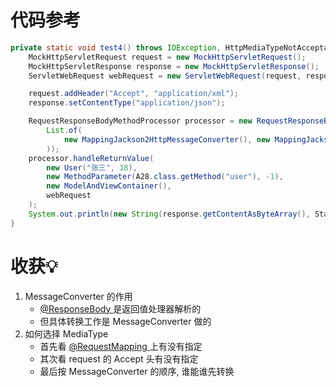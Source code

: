 # 代码参考
```java
private static void test4() throws IOException, HttpMediaTypeNotAcceptableException, NoSuchMethodException {
    MockHttpServletRequest request = new MockHttpServletRequest();
    MockHttpServletResponse response = new MockHttpServletResponse();
    ServletWebRequest webRequest = new ServletWebRequest(request, response);

    request.addHeader("Accept", "application/xml");
    response.setContentType("application/json");

    RequestResponseBodyMethodProcessor processor = new RequestResponseBodyMethodProcessor(
        List.of(
            new MappingJackson2HttpMessageConverter(), new MappingJackson2XmlHttpMessageConverter()
        ));
    processor.handleReturnValue(
        new User("张三", 18),
        new MethodParameter(A28.class.getMethod("user"), -1),
        new ModelAndViewContainer(),
        webRequest
    );
    System.out.println(new String(response.getContentAsByteArray(), StandardCharsets.UTF_8));
}
```

# 收获💡

1. MessageConverter 的作用 
   - [@ResponseBody ](/ResponseBody ) 是返回值处理器解析的 
   - 但具体转换工作是 MessageConverter 做的
2. 如何选择 MediaType 
   - 首先看 [@RequestMapping ](/RequestMapping ) 上有没有指定 
   - 其次看 request 的 Accept 头有没有指定
   - 最后按 MessageConverter 的顺序, 谁能谁先转换
